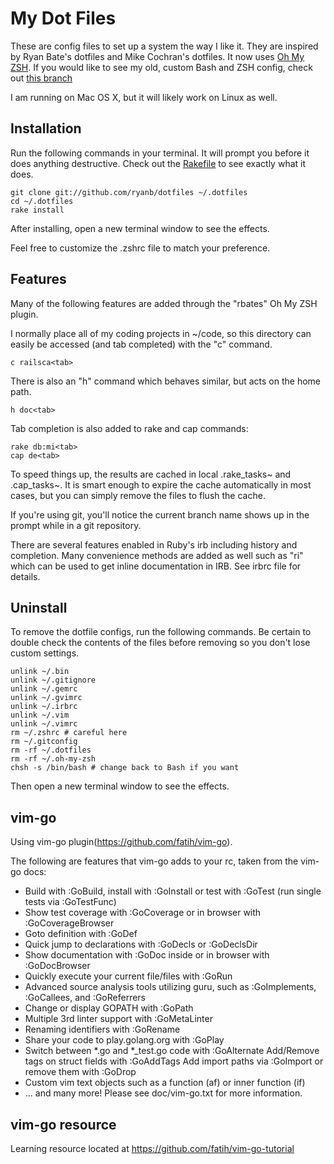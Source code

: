 # My Dot Files
These are config files to set up a system the way I like it. They are inspired by Ryan Bate's dotfiles and Mike Cochran's dotfiles. It now uses [Oh My ZSH](https://github.com/robbyrussell/oh-my-zsh). If you would like to see my old, custom Bash and ZSH config, check out [this branch](https://github.com/ryanb/dotfiles/tree/custom-bash-zsh)

I am running on Mac OS X, but it will likely work on Linux as well.


## Installation

Run the following commands in your terminal. It will prompt you before it does anything destructive. Check out the [Rakefile](https://github.com/ryanb/dotfiles/blob/custom-bash-zsh/Rakefile) to see exactly what it does.

```terminal
git clone git://github.com/ryanb/dotfiles ~/.dotfiles
cd ~/.dotfiles
rake install
```

After installing, open a new terminal window to see the effects.

Feel free to customize the .zshrc file to match your preference.


## Features

Many of the following features are added through the "rbates" Oh My ZSH plugin.

I normally place all of my coding projects in ~/code, so this directory can easily be accessed (and tab completed) with the "c" command.

```terminal
c railsca<tab>
```

There is also an "h" command which behaves similar, but acts on the home path.

```terminal
h doc<tab>
```

Tab completion is also added to rake and cap commands:

```
rake db:mi<tab>
cap de<tab>
```

To speed things up, the results are cached in local .rake_tasks~ and .cap_tasks~. It is smart enough to expire the cache automatically in most cases, but you can simply remove the files to flush the cache.

If you're using git, you'll notice the current branch name shows up in the prompt while in a git repository.

There are several features enabled in Ruby's irb including history and completion. Many convenience methods are added as well such as "ri" which can be used to get inline documentation in IRB. See irbrc file for details.


## Uninstall

To remove the dotfile configs, run the following commands. Be certain to double check the contents of the files before removing so you don't lose custom settings.

```
unlink ~/.bin
unlink ~/.gitignore
unlink ~/.gemrc
unlink ~/.gvimrc
unlink ~/.irbrc
unlink ~/.vim
unlink ~/.vimrc
rm ~/.zshrc # careful here
rm ~/.gitconfig
rm -rf ~/.dotfiles
rm -rf ~/.oh-my-zsh
chsh -s /bin/bash # change back to Bash if you want
```

Then open a new terminal window to see the effects.

## vim-go
Using vim-go plugin(https://github.com/fatih/vim-go).

The following are features that vim-go adds to your rc, taken from the vim-go docs:

* Build with :GoBuild, install with :GoInstall or test with  :GoTest (run single tests via :GoTestFunc)
* Show test coverage with :GoCoverage or in browser with :GoCoverageBrowser
* Goto definition with :GoDef
* Quick jump to declarations with :GoDecls or :GoDeclsDir
* Show documentation with :GoDoc inside or in browser with :GoDocBrowser
* Quickly execute your current file/files with :GoRun
* Advanced source analysis tools utilizing guru, such as :GoImplements, :GoCallees, and :GoReferrers
* Change or display GOPATH with :GoPath
* Multiple 3rd linter support with :GoMetaLinter
* Renaming identifiers with :GoRename
* Share your code to play.golang.org with :GoPlay
* Switch between *.go and *_test.go code with :GoAlternate
Add/Remove tags on struct fields with :GoAddTags
Add import paths via :GoImport or remove them with :GoDrop
* Custom vim text objects such as a function (af) or inner function (if)
* ... and many more! Please see doc/vim-go.txt for more information.

## vim-go resource
Learning resource located at https://github.com/fatih/vim-go-tutorial
